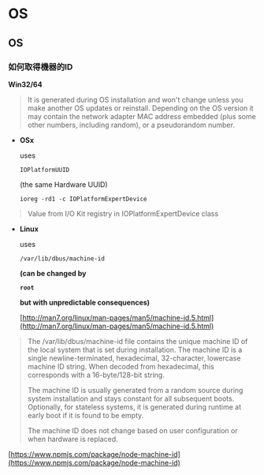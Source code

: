 # OS

## OS

### 如何取得機器的ID

**Win32/64**

> It is generated during OS installation and won't change unless you make another OS updates or reinstall. Depending on the OS version it may contain the network adapter MAC address embedded \(plus some other numbers, including random\), or a pseudorandom number.

* **OSx**

  uses

  `IOPlatformUUID`

  \(the same Hardware UUID\)

  `ioreg -rd1 -c IOPlatformExpertDevice`

> Value from I/O Kit registry in IOPlatformExpertDevice class

* **Linux**

  uses

  `/var/lib/dbus/machine-id`

  **\(can be changed by**

  **`root`**

  **but with unpredictable consequences\)**

  [http://man7.org/linux/man-pages/man5/machine-id.5.html](http://man7.org/linux/man-pages/man5/machine-id.5.html)

> The /var/lib/dbus/machine-id file contains the unique machine ID of the local system that is set during installation. The machine ID is a single newline-terminated, hexadecimal, 32-character, lowercase machine ID string. When decoded from hexadecimal, this corresponds with a 16-byte/128-bit string.
>
> The machine ID is usually generated from a random source during system installation and stays constant for all subsequent boots. Optionally, for stateless systems, it is generated during runtime at early boot if it is found to be empty.
>
> The machine ID does not change based on user configuration or when hardware is replaced.

[https://www.npmjs.com/package/node-machine-id](https://www.npmjs.com/package/node-machine-id)

